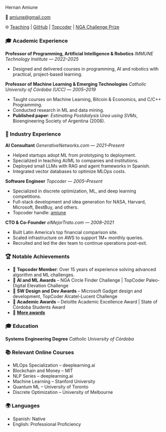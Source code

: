 Hernan Amiune

📧 [amiune@gmail.com](mailto:amiune@gmail.com)

🌐 [Teaching](https://www.freecodingtour.com) | [GitHub](https://github.com/amiune) | [Topcoder](https://www.topcoder.com/members/amiune) | [NGA Challenge Prize](https://bit.ly/myNGAprize)

### 🎓 Academic Experience

**Professor of Programming, Artificial Intelligence & Robotics**
*IMMUNE Technology Institute* — *2022–2025*

* Designed and delivered courses in programming, AI and robotics with practical, project-based learning.

**Professor of Machine Learning & Emerging Technologies**
*Catholic University of Córdoba (UCC)* — *2005–2019*

* Taught courses on Machine Learning, Bitcoin & Economics, and C/C++ Programming.
* Conducted research in ML and data mining.
* **Published paper**: *Estimating Postdialysis Urea using SVMs*, Bioengineering Society of Argentina (2008).

### 💼 Industry Experience

**AI Consultant**
*GenerativeNetworks.com* — *2021–Present*

* Helped startups adopt ML from prototyping to deployment.
* Specialized in teaching AI/ML to companies and institutions.
* Deployed small LLMs with RAG and agent frameworks in Spanish.
* Integrated vector databases to optimize MLOps costs.

**Software Engineer**
*Topcoder* — *2005–Present*

* Specialized in discrete optimization, ML, and deep learning competitions.
* Full-stack development and idea generation for NASA, Harvard, Microsoft, BestBuy, and others.
* Topcoder handle: [amiune](https://www.topcoder.com/members/amiune)

**CTO & Co-Founder**
*elMejorTrato.com* — *2008–2021*

* Built Latin America’s top financial comparison site.
* Scaled infrastructure on AWS to support 1M+ monthly queries.
* Recruited and led the dev team to continue operations post-exit.

### 🏆 Notable Achievements

* 🥇 **Topcoder Member**: Over 15 years of experience solving advanced algorithm and ML challenges.
* 🏅 **AI and ML Awards** – NGA Circle Finder Challenge | TopCoder Paleo-Digital Elevation Challenge
* 🏅 **SW Design and Dev Awards** – Microsoft Gadget design and development, TopCoder Alcatel-Lucent Challenge
* 🏅 **Academic Awards** – Deloitte Academic Excellence Award | State of Córdoba Students Award
* 🏅 **[More awards](https://www.linkedin.com/in/amiune/details/honors/)**

### 🎓 Education

**Systems Engineering Degree**
*Catholic University of Córdoba*

### 📚 Relevant Online Courses

* MLOps Specialization – deeplearning.ai
* Blockchain and Money – MIT
* NLP Series – deeplearning.ai
* Machine Learning – Stanford University
* Quantum ML – University of Toronto
* Discrete Optimization – University of Melbourne

### 🌍 Languages

* Spanish: Native
* English: Professional Proficiency